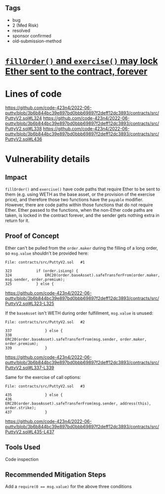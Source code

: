 ## Tags

- bug
- 2 (Med Risk)
- resolved
- sponsor confirmed
- old-submission-method

# [`fillOrder()` and `exercise()` may lock Ether sent to the contract, forever](https://github.com/code-423n4/2022-06-putty-findings/issues/226) 

# Lines of code

https://github.com/code-423n4/2022-06-putty/blob/3b6b844bc39e897bd0bbb69897f2deff12dc3893/contracts/src/PuttyV2.sol#L324
https://github.com/code-423n4/2022-06-putty/blob/3b6b844bc39e897bd0bbb69897f2deff12dc3893/contracts/src/PuttyV2.sol#L338
https://github.com/code-423n4/2022-06-putty/blob/3b6b844bc39e897bd0bbb69897f2deff12dc3893/contracts/src/PuttyV2.sol#L436


# Vulnerability details

## Impact
`fillOrder()` and `exercise()` have code paths that require Ether to be sent to them (e.g. using WETH as the base asset, or the provision of the exercise price), and therefore those two functions have the `payable` modifier. However, there are code paths within those functions that do not require Ether. Ether passed to the functions, when the non-Ether code paths are taken, is locked in the contract forever, and the sender gets nothing extra in return for it.


## Proof of Concept
Ether can't be pulled from the `order.maker` during the filling of a long order, so `msg.value` shouldn't be provided here:
```solidity
File: contracts/src/PuttyV2.sol   #1

323           if (order.isLong) {
324               ERC20(order.baseAsset).safeTransferFrom(order.maker, msg.sender, order.premium);
325           } else {
```
https://github.com/code-423n4/2022-06-putty/blob/3b6b844bc39e897bd0bbb69897f2deff12dc3893/contracts/src/PuttyV2.sol#L323-L325


If the `baseAsset` isn't WETH during order fulfillment, `msg.value` is unused:
```solidity
File: contracts/src/PuttyV2.sol   #2

337               } else {
338                   ERC20(order.baseAsset).safeTransferFrom(msg.sender, order.maker, order.premium);
339               }
```
https://github.com/code-423n4/2022-06-putty/blob/3b6b844bc39e897bd0bbb69897f2deff12dc3893/contracts/src/PuttyV2.sol#L337-L339


Same for the exercise of call options:
```solidity
File: contracts/src/PuttyV2.sol   #3

435               } else {
436                   ERC20(order.baseAsset).safeTransferFrom(msg.sender, address(this), order.strike);
437               }
```
https://github.com/code-423n4/2022-06-putty/blob/3b6b844bc39e897bd0bbb69897f2deff12dc3893/contracts/src/PuttyV2.sol#L435-L437


## Tools Used
Code inspection

## Recommended Mitigation Steps
Add a `require(0 == msg.value)` for the above three conditions


